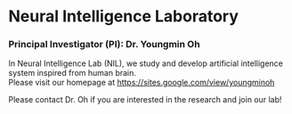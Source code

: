 # Neural Intelligence Laboratory
### Principal Investigator (PI): Dr. Youngmin Oh

In Neural Intelligence Lab (NIL), we study and develop artificial intelligence system inspired from human brain.  
Please visit our homepage at https://sites.google.com/view/youngminoh

Please contact Dr. Oh if you are interested in the research and join our lab!

